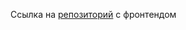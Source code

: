 Ссылка на [репозиторий](https://github.com/Baidunafter/Cadastral-Documents-Editor-Frontend) с фронтендом
